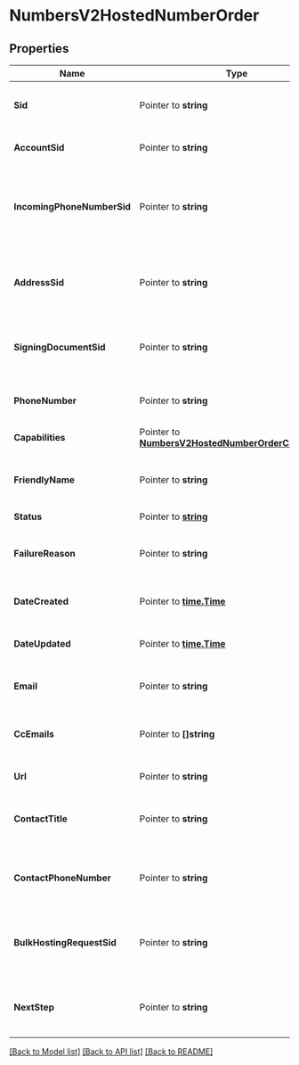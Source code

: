 # NumbersV2HostedNumberOrder

## Properties

Name | Type | Description | Notes
------------ | ------------- | ------------- | -------------
**Sid** | Pointer to **string** | A 34 character string that uniquely identifies this HostedNumberOrder. |
**AccountSid** | Pointer to **string** | A 34 character string that uniquely identifies the account. |
**IncomingPhoneNumberSid** | Pointer to **string** | A 34 character string that uniquely identifies the [IncomingPhoneNumber](https://www.twilio.com/docs/api/rest/incoming-phone-numbers) resource that represents the phone number being hosted. |
**AddressSid** | Pointer to **string** | A 34 character string that uniquely identifies the Address resource that represents the address of the owner of this phone number. |
**SigningDocumentSid** | Pointer to **string** | A 34 character string that uniquely identifies the [Authorization Document](https://www.twilio.com/docs/api/phone-numbers/hosted-number-authorization-documents) the user needs to sign. |
**PhoneNumber** | Pointer to **string** | Phone number to be hosted. This must be in [E.164](https://en.wikipedia.org/wiki/E.164) format, e.g., +16175551212 |
**Capabilities** | Pointer to [**NumbersV2HostedNumberOrderCapabilities**](NumbersV2HostedNumberOrderCapabilities.md) |  |
**FriendlyName** | Pointer to **string** | A 64 character string that is a human-readable text that describes this resource. |
**Status** | Pointer to [**string**](HostedNumberOrderEnumStatus.md) |  |
**FailureReason** | Pointer to **string** | A message that explains why a hosted_number_order went to status \"action-required\" |
**DateCreated** | Pointer to [**time.Time**](time.Time.md) | The date this resource was created, given as [GMT RFC 2822](http://www.ietf.org/rfc/rfc2822.txt) format. |
**DateUpdated** | Pointer to [**time.Time**](time.Time.md) | The date that this resource was updated, given as [GMT RFC 2822](http://www.ietf.org/rfc/rfc2822.txt) format. |
**Email** | Pointer to **string** | Email of the owner of this phone number that is being hosted. |
**CcEmails** | Pointer to **[]string** | A list of emails that LOA document for this HostedNumberOrder will be carbon copied to. |
**Url** | Pointer to **string** | The URL of this HostedNumberOrder. |
**ContactTitle** | Pointer to **string** | The title of the person authorized to sign the Authorization Document for this phone number. |
**ContactPhoneNumber** | Pointer to **string** | The contact phone number of the person authorized to sign the Authorization Document. |
**BulkHostingRequestSid** | Pointer to **string** | A 34 character string that uniquely identifies the bulk hosting request associated with this HostedNumberOrder. |
**NextStep** | Pointer to **string** | The next step you need to take to complete the hosted number order and request it successfully. |

[[Back to Model list]](../README.md#documentation-for-models) [[Back to API list]](../README.md#documentation-for-api-endpoints) [[Back to README]](../README.md)



